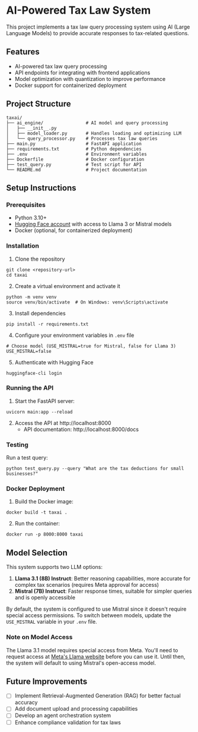 # AI-Powered Tax Law System

This project implements a tax law query processing system using AI (Large Language Models) to provide accurate responses to tax-related questions.

## Features

- AI-powered tax law query processing
- API endpoints for integrating with frontend applications
- Model optimization with quantization to improve performance
- Docker support for containerized deployment

## Project Structure

```
taxai/
├── ai_engine/                # AI model and query processing
│   ├── __init__.py           
│   ├── model_loader.py       # Handles loading and optimizing LLM
│   └── query_processor.py    # Processes tax law queries
├── main.py                   # FastAPI application
├── requirements.txt          # Python dependencies
├── .env                      # Environment variables
├── Dockerfile                # Docker configuration
├── test_query.py             # Test script for API
└── README.md                 # Project documentation
```

## Setup Instructions

### Prerequisites

- Python 3.10+
- [Hugging Face account](https://huggingface.co/) with access to Llama 3 or Mistral models
- Docker (optional, for containerized deployment)

### Installation

1. Clone the repository
```
git clone <repository-url>
cd taxai
```

2. Create a virtual environment and activate it
```
python -m venv venv
source venv/bin/activate  # On Windows: venv\Scripts\activate
```

3. Install dependencies
```
pip install -r requirements.txt
```

4. Configure your environment variables in `.env` file
```
# Choose model (USE_MISTRAL=true for Mistral, false for Llama 3)
USE_MISTRAL=false
```

5. Authenticate with Hugging Face
```
huggingface-cli login
```

### Running the API

1. Start the FastAPI server:
```
uvicorn main:app --reload
```

2. Access the API at http://localhost:8000
   - API documentation: http://localhost:8000/docs

### Testing

Run a test query:
```
python test_query.py --query "What are the tax deductions for small businesses?"
```

### Docker Deployment

1. Build the Docker image:
```
docker build -t taxai .
```

2. Run the container:
```
docker run -p 8000:8000 taxai
```

## Model Selection

This system supports two LLM options:

1. **Llama 3.1 (8B) Instruct**: Better reasoning capabilities, more accurate for complex tax scenarios (requires Meta approval for access)
2. **Mistral (7B) Instruct**: Faster response times, suitable for simpler queries and is openly accessible

By default, the system is configured to use Mistral since it doesn't require special access permissions. To switch between models, update the `USE_MISTRAL` variable in your `.env` file.

### Note on Model Access

The Llama 3.1 model requires special access from Meta. You'll need to request access at [Meta's Llama website](https://llama.meta.com/) before you can use it. Until then, the system will default to using Mistral's open-access model.

## Future Improvements

- [ ] Implement Retrieval-Augmented Generation (RAG) for better factual accuracy
- [ ] Add document upload and processing capabilities
- [ ] Develop an agent orchestration system
- [ ] Enhance compliance validation for tax laws
